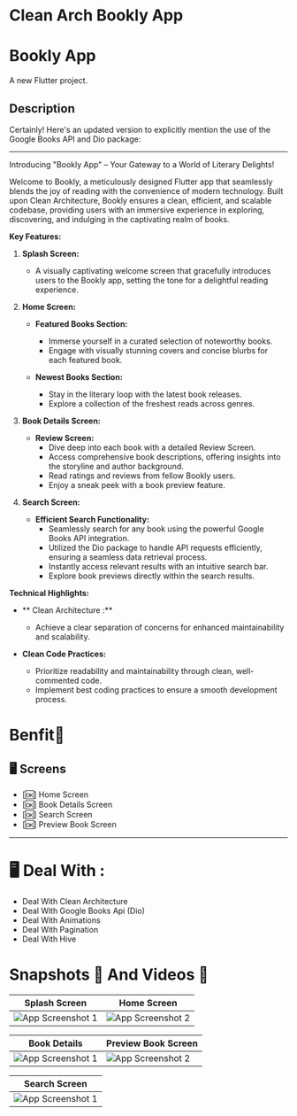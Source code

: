 # Clean Arch Bookly App

# Bookly App

A new Flutter project.

## Description 
Certainly! Here's an updated version to explicitly mention the use of the Google Books API and Dio package:

---

Introducing "Bookly App" – Your Gateway to a World of Literary Delights!

Welcome to Bookly, a meticulously designed Flutter app that seamlessly blends the joy of reading with the convenience of modern technology. Built upon  Clean Architecture, Bookly ensures a clean, efficient, and scalable codebase, providing users with an immersive experience in exploring, discovering, and indulging in the captivating realm of books.

**Key Features:**

1. **Splash Screen:**
   - A visually captivating welcome screen that gracefully introduces users to the Bookly app, setting the tone for a delightful reading experience.

2. **Home Screen:**
   - **Featured Books Section:**
     - Immerse yourself in a curated selection of noteworthy books.
     - Engage with visually stunning covers and concise blurbs for each featured book.
   
   - **Newest Books Section:**
     - Stay in the literary loop with the latest book releases.
     - Explore a collection of the freshest reads across genres.

3. **Book Details Screen:**
   - **Review Screen:**
     - Dive deep into each book with a detailed Review Screen.
     - Access comprehensive book descriptions, offering insights into the storyline and author background.
     - Read ratings and reviews from fellow Bookly users.
     - Enjoy a sneak peek with a book preview feature.

4. **Search Screen:**
   - **Efficient Search Functionality:**
     - Seamlessly search for any book using the powerful Google Books API integration.
     - Utilized the Dio package to handle API requests efficiently, ensuring a seamless data retrieval process.
     - Instantly access relevant results with an intuitive search bar.
     - Explore book previews directly within the search results.

**Technical Highlights:**
   - ** Clean Architecture :**
     - Achieve a clear separation of concerns for enhanced maintainability and scalability.

   - **Clean Code Practices:**
     - Prioritize readability and maintainability through clean, well-commented code.
     - Implement best coding practices to ensure a smooth development process.


# Benfit👻
## 🖥  Screens 
* [🆗] Home Screen
* [🆗] Book Details Screen
* [🆗] Search Screen
* [🆗] Preview Book Screen
<hr>

# 🖥 Deal With :
*  Deal With Clean Architecture
* Deal With Google Books Api (Dio)
*  Deal With Animations
*  Deal With Pagination
*  Deal With Hive 

# Snapshots 📱 And Videos 🎥




|  Splash Screen | Home Screen |
|---------|---------|
| ![App Screenshot 1](https://github.com/AhmedBelal31/Bookly-app/assets/131663660/a3ab96ec-af81-4be7-b72b-ac91c3590f63) | ![App Screenshot 2](https://github.com/AhmedBelal31/Bookly-app/assets/131663660/c1d79777-9c8c-46da-802b-ea462844abe2) |


| Book Details   | Preview Book Screen |
|---------|---------|
| ![App Screenshot 1](https://github.com/AhmedBelal31/Bookly-app/assets/131663660/24b30fbe-37e3-4a8e-8a59-b1082540240e) | ![App Screenshot 2](https://github.com/AhmedBelal31/Bookly-app/assets/131663660/a2795a00-f489-4b5d-b4fc-9f3674067af7) |


| Search Screen	 |
|---------|
| ![App Screenshot 1](https://github.com/AhmedBelal31/Bookly-app/assets/131663660/46e07f06-3cb0-42a3-a6b3-5bdc00e5d318) |









